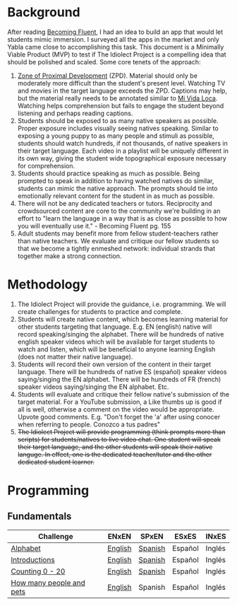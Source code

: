 # Background

After reading [Becoming Fluent](https://mitpress.mit.edu/books/becoming-fluent), I had an idea to build an app that would let students mimic immersion. I surveyed all the apps in the market and only Yabla came close to accomplishing this task. This document is a Minimally Viable Product (MVP) to test if The Idiolect Project is a compelling idea that should be polished and scaled. Some core tenets of the approach:

1. [Zone of Proximal Development](https://en.wikipedia.org/wiki/Zone_of_proximal_development) (ZPD). Material should only be moderately more difficult than the student's present level. Watching TV and movies in the target language exceeds the ZPD. Captions may help, but the material really needs to be annotated similar to [Mi Vida Loca](https://www.youtube.com/playlist?list=PL2k7gzcwtLTMgQpcYZSC5qCVz46bchbU4). Watching helps comprehension but fails to engage the student beyond listening and perhaps reading captions.
2. Students should be exposed to as many native speakers as possible. Proper exposure includes visually seeing natives speaking. Similar to exposing a young puppy to as many people and stimuli as possible, students should watch hundreds, if not thousands, of native speakers in their target language. Each video in a playlist will be uniquely different in its own way, giving the student wide topographical exposure necessary for comprehension.
3. Students should practice speaking as much as possible. Being prompted to speak in addition to having watched natives do similar, students can mimic the native approach. The prompts should tie into emotionally relevant content for the student in as much as possible.
4. There will not be any dedicated teachers or tutors. Reciprocity and crowdsourced content are core to the community we're building in an effort to "learn the language in a way that is as close as possible to how you will eventually use it." - Becoming Fluent pg. 155
5. Adult students may benefit more from fellow student-teachers rather than native teachers. We evaluate and critique our fellow students so that we become a tightly enmeshed network: individual strands that together make a strong connection.

# Methodology

1. The Idiolect Project will provide the guidance, i.e. programming. We will create challenges for students to practice and complete.
2. Students will create native content, which becomes learning material for other students targeting that language. E.g. EN (english) native will record speaking/singing the alphabet. There will be hundreds of native english speaker videos which will be available for target students to watch and listen, which will be beneficial to anyone learning English (does not matter their native language).
3. Students will record their own version of the content in their target language. There will be hundreds of native ES (español) speaker videos saying/singing the EN alphabet. There will be hundreds of FR (french) speaker videos saying/singing the EN alphabet. Etc.
4. Students will evaluate and critique their fellow native's submission of the target material. For a YouTube submission, a Like thumbs up is good if all is well, otherwise a comment on the video would be appropriate. Upvote good comments. E.g. "Don't forget the 'a' after using conocer when referring to people. Conozco a tus padres"
5. ~~The Idiolect Project will provide programming (think prompts more than scripts) for students/natives to live video chat. One student will speak their target language, and the other students will speak their native languge. In effect, one is the dedicated teacher/tutor and the other dedicated student learner.~~

# Programming
## Fundamentals
Challenge | ENxEN | SPxEN | ESxES | INxES
----------|------|------|------|------
[Alphabet](https://github.com/aaronkelton/idiolect/blob/main/alphabet.md)  |[English](https://www.youtube.com/playlist?list=PLvc8sq07gah3ECmJIyVb-HDNQmcQP2Eto)|[Spanish](https://www.youtube.com/playlist?list=PLvc8sq07gah0tq3H9BB9jbPx4aDYVJT_T)|Español|Inglés
[Introductions](https://github.com/aaronkelton/idiolect/blob/main/introductions.md) | [English](https://youtube.com/playlist?list=PLvc8sq07gah2YyYnb4Ydx-iDTqoTNpCfV) | [Spanish](https://www.youtube.com/playlist?list=PLvc8sq07gah1hqP3_ARHLo_PNcgs4ZWDI&jct=1FuAdLY0QacYgKKLeOR2B1CMFOyVDw) | Español | Inglés
[Counting 0 - 20](https://github.com/aaronkelton/idiolect/blob/main/counting_0-20.md) | [English](https://www.youtube.com/playlist?list=PLvc8sq07gah2pTa41pN1ET5Wn74KtR1Vz&jct=eOUmCJisSi0oSyMUHFxGPia63AmfiQ) | [Spanish](https://www.youtube.com/playlist?list=PLvc8sq07gah2Yi2wNdXMAnzwt36VdxDLL&jct=4Z33okQwP-y85iOwuf_PK9_wPRUasw) | Español | Inglés
[How many people and pets](https://github.com/aaronkelton/idiolect/blob/main/how_many_people_and_pets.md) | [English](https://www.youtube.com/playlist?list=PLvc8sq07gah3hyaKq8VErXdh1VeFh8Mdj&jct=RvCr5TANtnPspl8s38C6kn_J93Hc2g) | Spanish | Español | Inglés
